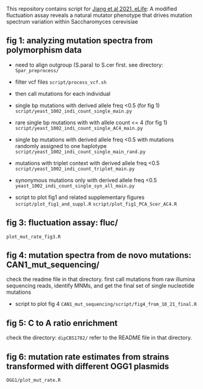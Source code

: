 This repository contains script for [Jiang et al 2021. eLife](https://elifesciences.org/articles/68285): A modified fluctuation assay reveals a natural mutator phenotype that drives mutation spectrum variation within Saccharomyces cerevisiae

## fig 1: analyzing mutation spectra from polymorphism data  

- need to align outgroup (S.para) to S.cer first.
see directory: `Spar_preprocess/`

- filter vcf files
`script/process_vcf.sh`

- then call mutations for each individual
- single bp mutations with derived allele freq <0.5 (for fig 1)
`script/yeast_1002_indi_count_single_main.py`
- rare single bp mutations with with allele count <= 4 (for fig 1)
`script/yeast_1002_indi_count_single_AC4_main.py`

- single bp mutations with derived allele freq <0.5 with mutations randomly assigned to one haplotype
`script/yeast_1002_indi_count_single_main_rand.py`

- mutations with triplet context with derived allele freq <0.5
`script/yeast_1002_indi_count_triplet_main.py`

- synonymous mutations only with derived allele freq <0.5
`yeast_1002_indi_count_single_syn_all_main.py`

- script to plot fig1 and related supplementary figures
`script/plot_fig1_and_suppl.R`
`script/plot_fig1_PCA_Scer_AC4.R`

## fig 3: fluctuation assay: fluc/
`plot_mut_rate_fig3.R`

## fig 4: mutation spectra from de novo mutations: CAN1_mut_sequencing/ 

check the readme file in that directory. first call mutations from raw illumina sequencing reads, identify MNMs, and get the final set of single nucleotide mutations

- script to plot fig 4
`CAN1_mut_sequencing/script/fig4_from_10_21_final.R`

## fig 5: C to A ratio enrichment

check the directory: `dipCBS1782/`
refer to the README file in that directory. 

## fig 6: mutation rate estimates from strains transformed with different OGG1 plasmids

`OGG1/plot_mut_rate.R`
